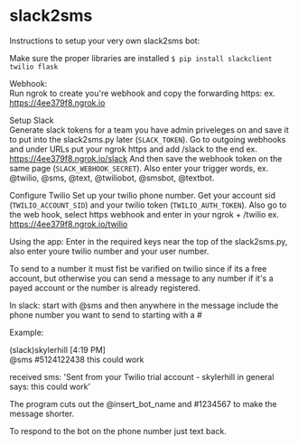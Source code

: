 # slack2sms
Instructions to setup your very own slack2sms bot:

Make sure the proper libraries are installed 
        `$ pip install slackclient twilio flask`
   
Webhook:   
Run ngrok to create you're webhook and copy the forwarding https: ex. https://4ee379f8.ngrok.io
   
Setup Slack   
Generate slack tokens for a team you have admin priveleges on and save it to put into the slack2sms.py later (`SLACK_TOKEN`).
Go to outgoing webhooks and under URLs put your ngrok https and add /slack to the end
ex. https://4ee379f8.ngrok.io/slack
And then save the webhook token on the same page (`SLACK_WEBHOOK_SECRET`).
Also enter your trigger words, ex. @twilio, @sms, @text, @twiliobot, @smsbot, @textbot.

Configure Twilio
Set up your twilio phone number.
Get your account sid (`TWILIO_ACCOUNT_SID`) and your twilio token (`TWILIO_AUTH_TOKEN`).
Also go to the web hook, select https webhook and enter in your ngrok + /twilio ex. https://4ee379f8.ngrok.io/twilio


Using the app:
Enter in the required keys near the top of the slack2sms.py, also enter youre twilio number and your user number.

To send to a number it must fist be varified on twilio since if its a free account, but otherwise you can send a message to any number if it's a payed account or the number is already registered.
        
In slack: start with @sms and then anywhere in the message include the phone number you want to send to starting with a #
        
        
Example:

(slack)skylerhill [4:19 PM]  
@sms #5124122438 this could work

received sms: 'Sent from your Twilio trial account - skylerhill in general says:   this could work’    
    
The program cuts out the @insert_bot_name and #1234567 to make the message shorter.

To respond to the bot on the phone number just text back.
